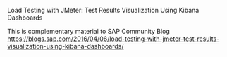 
Load Testing with JMeter: Test Results Visualization Using Kibana Dashboards

This is complementary material to SAP Community Blog https://blogs.sap.com/2016/04/06/load-testing-with-jmeter-test-results-visualization-using-kibana-dashboards/
